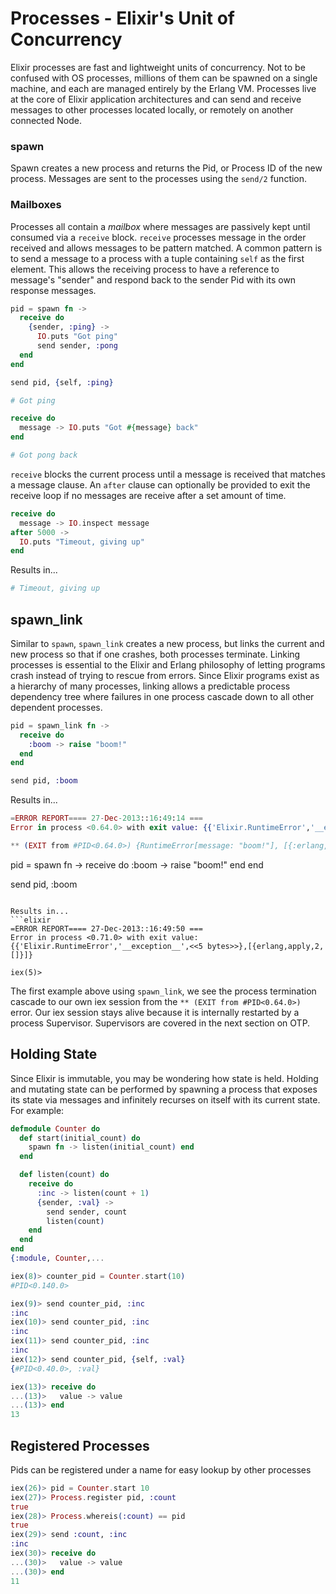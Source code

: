# Processes - Elixir's Unit of Concurrency
Elixir processes are fast and lightweight units of concurrency. Not to be confused with OS processes, millions of them can be spawned on a single machine, and each are managed entirely by the Erlang VM. Processes live at the core of Elixir application architectures and can send and receive messages to other processes located locally, or remotely on another connected Node.

### spawn
Spawn creates a new process and returns the Pid, or Process ID of the new process. Messages are sent to the processes using the `send/2` function.

### Mailboxes
Processes all contain a *mailbox* where messages are passively kept until consumed via a `receive` block. `receive` processes message in the order received and allows messages to be pattern matched. A common pattern is to send a message to a process with a tuple containing `self` as the first element. This allows the receiving process to have a reference to message's "sender" and respond back to the sender Pid with its own response messages.

```elixir
pid = spawn fn ->
  receive do
    {sender, :ping} ->
      IO.puts "Got ping"
      send sender, :pong
  end
end

send pid, {self, :ping}

# Got ping

receive do
  message -> IO.puts "Got #{message} back"
end

# Got pong back
```

`receive` blocks the current process until a message is received that matches a message clause. An `after` clause can optionally be provided to exit the receive loop if no messages are receive after a set amount of time.

```elixir
receive do
  message -> IO.inspect message
after 5000 ->
  IO.puts "Timeout, giving up"
end
```

Results in...
```elixir
# Timeout, giving up
```

## spawn_link
Similar to `spawn`, `spawn_link` creates a new process, but links the current and new process so that if one crashes, both processes terminate. Linking processes is essential to the Elixir and Erlang philosophy of letting programs crash instead of trying to rescue from errors. Since Elixir programs exist as a hierarchy of many processes, linking allows a predictable process dependency tree where failures in one process cascade down to all other dependent processes.

```elixir
pid = spawn_link fn ->
  receive do
    :boom -> raise "boom!"
  end
end

send pid, :boom
```
Results in...
```elixir
=ERROR REPORT==== 27-Dec-2013::16:49:14 ===
Error in process <0.64.0> with exit value: {{'Elixir.RuntimeError','__exception__',<<5 bytes>>},[{erlang,apply,2,[]}]}

** (EXIT from #PID<0.64.0>) {RuntimeError[message: "boom!"], [{:erlang, :apply, 2, []}]}
```

pid = spawn fn ->
  receive do
    :boom -> raise "boom!"
  end
end

send pid, :boom
```

Results in...
```elixir
=ERROR REPORT==== 27-Dec-2013::16:49:50 ===
Error in process <0.71.0> with exit value: {{'Elixir.RuntimeError','__exception__',<<5 bytes>>},[{erlang,apply,2,[]}]}

iex(5)>
```

The first example above using `spawn_link`, we see the process termination cascade to our own iex session from the `** (EXIT from #PID<0.64.0>)` error. Our iex session stays alive because it is internally restarted by a process Supervisor. Supervisors are covered in the next section on OTP.


## Holding State
Since Elixir is immutable, you may be wondering how state is held. Holding and mutating state can be performed by spawning a process that exposes its state via messages and infinitely recurses on itself with its current state. For example:

```elixir
defmodule Counter do
  def start(initial_count) do
    spawn fn -> listen(initial_count) end
  end

  def listen(count) do
    receive do
      :inc -> listen(count + 1)
      {sender, :val} ->
        send sender, count
        listen(count)
    end
  end
end
{:module, Counter,...

iex(8)> counter_pid = Counter.start(10)
#PID<0.140.0>

iex(9)> send counter_pid, :inc
:inc
iex(10)> send counter_pid, :inc
:inc
iex(11)> send counter_pid, :inc
:inc
iex(12)> send counter_pid, {self, :val}
{#PID<0.40.0>, :val}

iex(13)> receive do
...(13)>   value -> value
...(13)> end
13
```

## Registered Processes
Pids can be registered under a name for easy lookup by other processes

```elixir
iex(26)> pid = Counter.start 10
iex(27)> Process.register pid, :count
true
iex(28)> Process.whereis(:count) == pid
true
iex(29)> send :count, :inc
:inc
iex(30)> receive do
...(30)>   value -> value
...(30)> end
11
```
